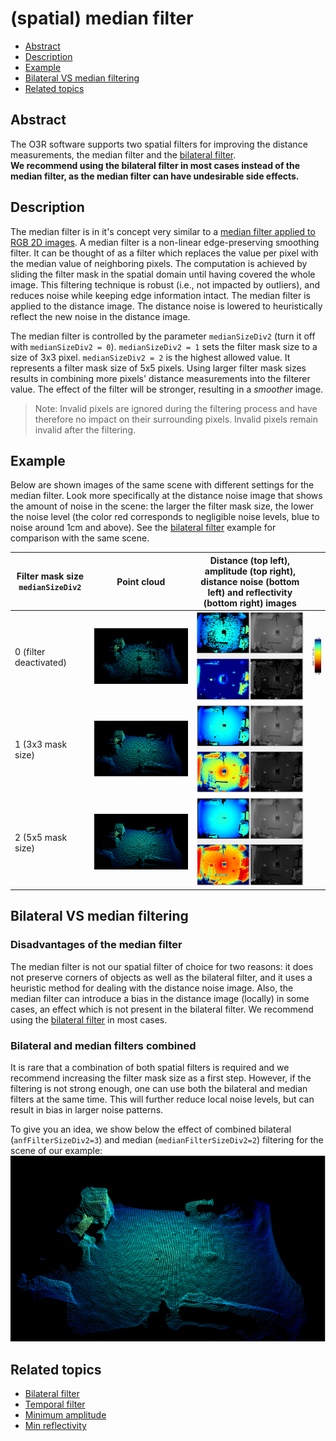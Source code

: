 # (spatial) median filter

* [Abstract](#abstract)
* [Description](#description)
* [Example](#example)
* [Bilateral VS median filtering](#bilateral-vs-median-filtering)
* [Related topics](#related-topics)
## Abstract
The O3R software supports two spatial filters for improving the distance measurements, the median filter and the [bilateral filter](INSERT-LINK).   
**We recommend using the bilateral filter in most cases instead of the median filter, as the median filter can have undesirable side effects.**

## Description

The median filter is in it's concept very similar to a [median filter applied to RGB 2D images](https://en.wikipedia.org/wiki/Median_filter). A median filter is a non-linear edge-preserving smoothing filter. It can be thought of as a filter which replaces the value per pixel with the median value of neighboring pixels. The computation is achieved by sliding the filter mask in the spatial domain until having covered the whole image. 
This filtering technique is robust (i.e., not impacted by outliers), and reduces noise while keeping edge information intact. 
The median filter is applied to the distance image. The distance noise is lowered to heuristically reflect the new noise in the distance image.



The median filter is controlled by the parameter `medianSizeDiv2` (turn it off with 
`medianSizeDiv2 = 0`). 
`medianSizeDiv2 = 1` sets the filter mask size to a size of 3x3 pixel.
`medianSizeDiv2 = 2` is the highest allowed value. It represents a filter mask size of 5x5 pixels.
Using larger filter mask sizes results in combining more pixels' distance measurements into the filterer value. The effect of the filter will be stronger, resulting in a *smoother* image.

>Note: Invalid pixels are ignored during the filtering process and have therefore no impact on their surrounding pixels. Invalid pixels remain invalid after the filtering. 
 

## Example
Below are shown images of the same scene with different settings for the median filter. Look more specifically at the distance noise image that shows the amount of noise in the scene: the larger the filter mask size, the lower the noise level (the color red corresponds to negligible noise levels, blue to noise around 1cm and above). See the [bilateral filter](INSERT-LINK) example for comparison with the same scene.

| Filter mask size `medianSizeDiv2`| Point cloud| Distance (top left), amplitude (top right), distance noise (bottom left) and reflectivity (bottom right) images| |
|--|--|--|--|
| 0 (filter deactivated)| ![medianSizeDiv2_0_value](./resources/medianSizeDiv2_0.png "3D point cloud without spatial filtering / median filter switched off")| ![medianSizeDiv2_0_value](./resources/medianSizeDiv2_0_imgs.png "distance, amplitude, distance noise, and reflectivity images without spatial filtering / median filter switched off")| ![color bar for noise image](resources/color_bar_noise.png)|
| 1 (3x3 mask size)| ![medianSizeDiv2_1_value](./resources/medianSizeDiv2_1.png "3D point cloud with spatial filtering: median filter mask set to 3x3 pixel neighbourhood")| ![medianSizeDiv2_0_value](./resources/medianSizeDiv2_1_imgs.png "distance, amplitude, distance noise, and reflectivity images with spatial filtering: median filter mask set to 3x3 pixel neighbourhood")| |
| 2 (5x5 mask size)| ![medianSizeDiv2_2_value](./resources/medianSizeDiv2_2.png "3D point cloud with spatial filtering: median filter mask set to 5x5 pixel neighbourhood")| ![medianSizeDiv2_0_value](./resources/medianSizeDiv2_2_imgs.png "distance, amplitude, distance noise, and reflectivity images with spatial filtering: median filter mask set to 5x5 pixel neighbourhood")| |


## Bilateral VS median filtering
### Disadvantages of the median filter
The median filter is not our spatial filter of choice for two reasons: it does not preserve corners of objects as well as the bilateral filter, and it uses a heuristic method for dealing with the distance noise image. Also, the median filter can introduce a bias in the distance image (locally) in some cases, an effect which is not present in the bilateral filter.
We recommend using the [bilateral filter](INSERT-LINK) in most cases.

### Bilateral and median filters combined
It is rare that a combination of both spatial filters is required and we recommend increasing the filter mask size as a first step. However, if the filtering is not strong enough, one can use both the bilateral and median filters at the same time. This will further reduce local noise levels, but can result in bias in larger noise patterns. 

To give you an idea, we show below the effect of combined bilateral (`anfFilterSizeDiv2=3`) and median (`medianFilterSizeDiv2=2`) filtering for the scene of our example:
![bilateral3_median2](./resources/bilateral3_median2.png "3D point cloud with heavy spatial filtering: median filter mask set to 5x5 pixel neighbourhood, bilateral filter mask set to 7x7 pixel neighbourhood")   
 
## Related topics
+ [Bilateral filter](INSERT-LINK)
+ [Temporal filter](INSERT-LINK)
+ [Minimum amplitude](INSERT-LINK)
+ [Min reflectivity](INSERT-LINK)





